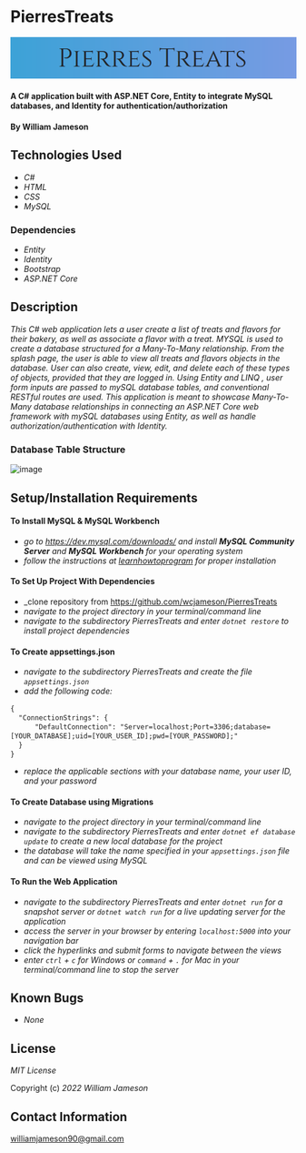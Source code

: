 # PierresTreats

![image](/PierresTreats/wwwroot/img/ltr0yebw.bmp)

#### A C# application built with ASP.NET Core, Entity to integrate MySQL databases, and Identity for authentication/authorization

#### By William Jameson

## Technologies Used

* _C#_
* _HTML_
* _CSS_
* _MySQL_

### Dependencies

* _Entity_
* _Identity_
* _Bootstrap_
* _ASP.NET Core_

## Description

_This C# web application lets a user create a list of treats and flavors for their bakery, as well as associate a flavor with a treat. MYSQL is used to create a database structured for a Many-To-Many relationship. From the splash page, the user is able to view all treats and flavors objects in the database. User can also create, view, edit, and delete each of these types of objects, provided that they are logged in. Using Entity and LINQ , user form inputs are passed to mySQL database tables, and conventional RESTful routes are used. This application is meant to showcase Many-To-Many database relationships in connecting an ASP.NET Core web framework with mySQL databases using Entity, as well as handle authorization/authentication with Identity._

### Database Table Structure

![image]()

## Setup/Installation Requirements

#### To Install MySQL & MySQL Workbench

* _go to https://dev.mysql.com/downloads/ and install **MySQL Community Server** and **MySQL Workbench** for your operating system_
* _follow the instructions at [learnhowtoprogram](https://www.learnhowtoprogram.com/c-and-net/getting-started-with-c/installing-and-configuring-mysql) for proper installation_

#### To Set Up Project With Dependencies

* _clone repository from https://github.com/wcjameson/PierresTreats
* _navigate to the project directory in your terminal/command line_
* _navigate to the subdirectory PierresTreats and enter ```dotnet restore``` to install project dependencies_

#### To Create appsettings.json

* _navigate to the subdirectory PierresTreats and create the file ```appsettings.json```_
* _add the following code:_
```
{
  "ConnectionStrings": {
      "DefaultConnection": "Server=localhost;Port=3306;database=[YOUR_DATABASE];uid=[YOUR_USER_ID];pwd=[YOUR_PASSWORD];"
  }
}
```
* _replace the applicable sections with your database name, your user ID, and your password_

#### To Create Database using Migrations

* _navigate to the project directory in your terminal/command line_
* _navigate to the subdirectory PierresTreats and enter ```dotnet ef database update``` to create a new local database for the project_
* _the database will take the name specified in your ```appsettings.json``` file and can be viewed using MySQL_

#### To Run the Web Application

* _navigate to the subdirectory PierresTreats and enter ```dotnet run``` for a snapshot server or ```dotnet watch run``` for a live updating server for the application_
* _access the server in your browser by entering ```localhost:5000``` into your navigation bar_
* _click the hyperlinks and submit forms to navigate between the views_
* _enter ```ctrl``` + ```c``` for Windows or ```command``` + ```.``` for Mac in your terminal/command line to stop the server_

## Known Bugs

* _None_

## License

_MIT License_

Copyright (c) _2022_ _William Jameson_ 

## Contact Information

williamjameson90@gmail.com